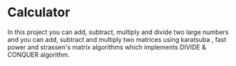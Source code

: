 # Calculator
In this project you can add, subtract, multiply and divide two large numbers and you can add, subtract and multiply two matrices 
using karatsuba , fast power and strassen's matrix algorithms which implements DIVIDE & CONQUER algorithm.
